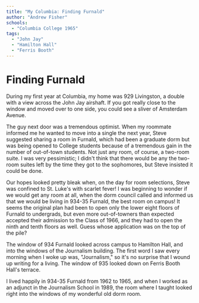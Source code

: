 ```yaml
---
title: "My Columbia: Finding Furnald"
author: "Andrew Fisher"
schools:
  - "Columbia College 1965"
tags:
  - "John Jay"
  - "Hamilton Hall"
  - "Ferris Booth"
---
```


# Finding Furnald

During my first year at Columbia, my home was 929 Livingston, a double with a view across the John Jay airshaft.  If you got really close to the window and moved over to one side, you could see a sliver of Amsterdam Avenue.

The guy next door was a tremendous optimist.  When my roommate informed me he wanted to move into a single the next year, Steve suggested sharing a room in Furnald, which had been a graduate dorm but was being opened to College students because of a tremendous gain in the number of out-of-town students.  Not just any room, of course, a two-room suite.  I was very pessimistic; I didn't think that there would be any the two-room suites left by the time they got to the sophomores, but Steve insisted it could be done.

Our hopes looked pretty bleak when, on the day for room selections, Steve was confined to St. Luke's with scarlet fever!  I was beginning to wonder if we would get any room at all, when the dorm council called and informed us that we would be living in 934-35 Furnald, the best room on campus!  It seems the original plan had been to open only the lower eight floors of Furnald to undergrads, but even more out-of-towners than expected accepted their admission to the Class of 1966, and they had to open the ninth and tenth floors as well.  Guess whose application was on the top of the pile?

The window of 934 Furnald looked across campus to Hamilton Hall, and into the windows of the Journalism building.  The first word I saw every morning when I woke up was, "Journalism,"  so it's no surprise that I wound up writing for a living.  The window of 935 looked down on Ferris Booth Hall's terrace.

I lived happily in 934-35 Furnald from 1962 to 1965, and when I worked as an adjunct in the Journalism School in 1989, the room where I taught looked right into the windows of my wonderful old dorm room.
